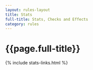 ```yaml
---
layout: rules-layout
title: Stats
full-title: Stats, Checks and Effects
category: rules
---
```


<h1>{{page.full-title}}</h1>

{% include stats-links.html %}